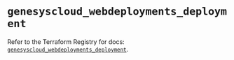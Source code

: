 # `genesyscloud_webdeployments_deployment`

Refer to the Terraform Registry for docs: [`genesyscloud_webdeployments_deployment`](https://registry.terraform.io/providers/mypurecloud/genesyscloud/1.70.0/docs/resources/webdeployments_deployment).
